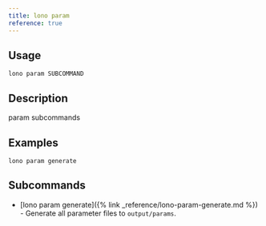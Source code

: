 ```yaml
---
title: lono param
reference: true
---
```


## Usage

    lono param SUBCOMMAND

## Description

param subcommands

## Examples

    lono param generate

## Subcommands

* [lono param generate]({% link _reference/lono-param-generate.md %}) - Generate all parameter files to `output/params`.


